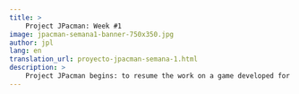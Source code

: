 ```yaml
---
title: >
    Project JPacman: Week #1
image: jpacman-semana1-banner-750x350.jpg
author: jpl
lang: en
translation_url: proyecto-jpacman-semana-1.html
description: >
    Project JPacman begins: to resume the work on a game developed for non-commercial purposes a long time ago. Download the original version built in 1999!
---
```

